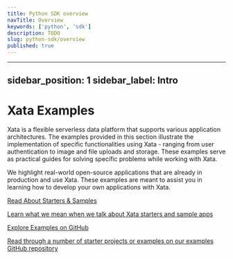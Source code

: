 ```yaml
---
title: Python SDK overview
navTitle: Overview
keywords: ['python', 'sdk']
description: TODO
slug: python-sdk/overview
published: true
---
```

---
sidebar_position: 1
sidebar_label: Intro
---

# Xata Examples

Xata is a flexible serverless data platform that supports various application architectures. The examples provided in this section illustrate the implementation of specific functionalities using Xata - ranging from user authentication to image and file uploads and storage. These examples serve as practical guides for solving specific problems while working with Xata.

We highlight real-world open-source applications that are already in production and use Xata. These examples are meant to assist you in learning how to develop your own applications with Xata.

<div className="docs-cards">
<div className="docs-card-group">
<a href="/examples/starters-samples" className="docs-card">
<span>Read About Starters & Samples</span>
<p>Learn what we mean when we talk about Xata starters and sample apps</p>
</a>
<a href="https://github.com/xataio/examples" className="docs-card">
<span>Explore Examples on GitHub</span>
<p>Read through a number of starter projects or examples on our examples GitHub repository</p>
</a>
</div>
</div>
